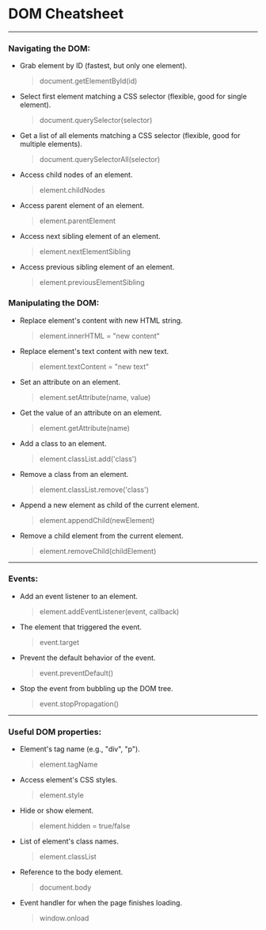 # DOM Cheatsheet

---

### Navigating the DOM:

- Grab element by ID (fastest, but only one element).

  > document.getElementById(id)

- Select first element matching a CSS selector (flexible, good for single element).

  > document.querySelector(selector)

- Get a list of all elements matching a CSS selector (flexible, good for multiple elements).

  > document.querySelectorAll(selector)

- Access child nodes of an element.

  > element.childNodes

- Access parent element of an element.

  > element.parentElement

- Access next sibling element of an element.

  > element.nextElementSibling

- Access previous sibling element of an element.
  > element.previousElementSibling

### Manipulating the DOM:

- Replace element's content with new HTML string.

  > element.innerHTML = "new content"

- Replace element's text content with new text.

  > element.textContent = "new text"

- Set an attribute on an element.

  > element.setAttribute(name, value)

- Get the value of an attribute on an element.

  > element.getAttribute(name)

- Add a class to an element.

  > element.classList.add('class')

- Remove a class from an element.

  > element.classList.remove('class')

- Append a new element as child of the current element.

  > element.appendChild(newElement)

- Remove a child element from the current element.
  > element.removeChild(childElement)

---

### Events:

- Add an event listener to an element.

  > element.addEventListener(event, callback)

- The element that triggered the event.

  > event.target

- Prevent the default behavior of the event.

  > event.preventDefault()

- Stop the event from bubbling up the DOM tree.
  > event.stopPropagation()

---

### Useful DOM properties:

- Element's tag name (e.g., "div", "p").

  > element.tagName

- Access element's CSS styles.

  > element.style

- Hide or show element.

  > element.hidden = true/false

- List of element's class names.

  > element.classList

- Reference to the body element.

  > document.body

- Event handler for when the page finishes loading.
  > window.onload
